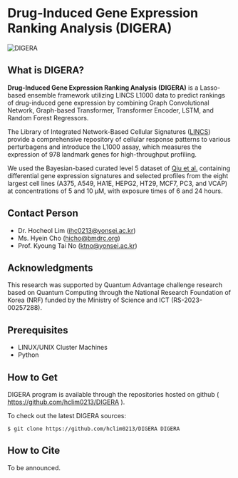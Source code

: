 Drug-Induced Gene Expression Ranking Analysis (DIGERA)
=======================
![DIGERA](https://github.com/hclim0213/DIGERA/assets/48709737/1b185498-8d61-4c01-b526-a828197493bd)

What is DIGERA?
----------------

**Drug-Induced Gene Expression Ranking Analysis (DIGERA)** is a Lasso-based ensemble framework utilizing LINCS L1000 data to predict rankings of drug-induced gene expression by combining Graph Convolutional Network, Graph-based Transformer, Transformer Encoder, LSTM, and Random Forest Regressors.

The Library of Integrated Network-Based Cellular Signatures ([LINCS](https://lincsportal.ccs.miami.edu/datasets/)) provide a comprehensive repository of cellular response patterns to various perturbagens and introduce the L1000 assay, which measures the expression of 978 landmark genes for high-throughput profiling.

We used the Bayesian-based curated level 5 dataset of [Qiu et al.](https://academic.oup.com/bioinformatics/article/36/9/2787/5719019) containing differential gene expression signatures and selected profiles from the eight largest cell lines (A375, A549, HA1E, HEPG2, HT29, MCF7, PC3, and VCAP) at concentrations of 5 and 10 μM, with exposure times of 6 and 24 hours.

Contact Person
--------------
* Dr. Hocheol Lim (ihc0213@yonsei.ac.kr)
* Ms. Hyein Cho (hicho@bmdrc.org)
* Prof. Kyoung Tai No (ktno@yonsei.ac.kr)

Acknowledgments
---------------
This research was supported by Quantum Advantage challenge research based on 
Quantum Computing through the National Research Foundation of Korea (NRF) 
funded by the Ministry of Science and ICT (RS-2023-00257288).

Prerequisites
-------------
* LINUX/UNIX Cluster Machines
* Python

How to Get
----------

DIGERA program is available through 
the repositories hosted on
github ( https://github.com/hclim0213/DIGERA ).

To check out the latest DIGERA sources:

   `$ git clone https://github.com/hclim0213/DIGERA DIGERA`

How to Cite
----------
To be announced.
